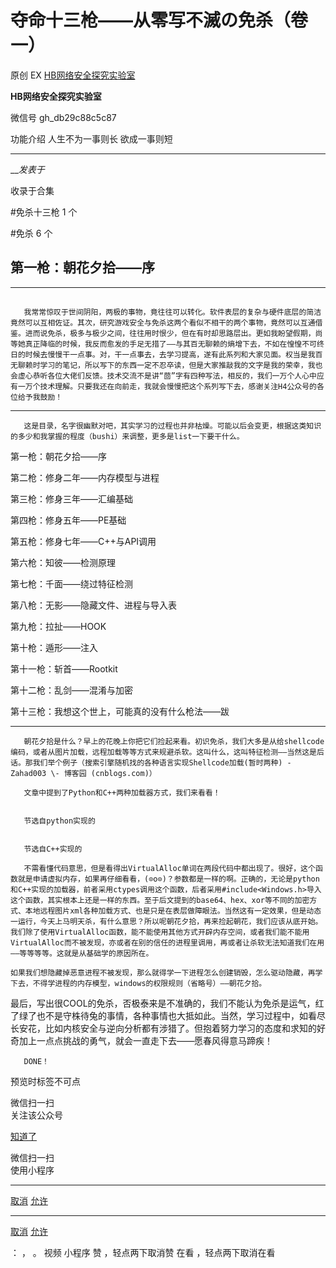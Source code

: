 #  夺命十三枪——从零写不滅の免杀（卷一）

原创 EX  [ HB网络安全探究实验室 ](javascript:void\(0\);)

**HB网络安全探究实验室** ![]()

微信号 gh_db29c88c5c87

功能介绍 人生不为一事则长 欲成一事则短

____

___发表于_

收录于合集

#免杀十三枪 1 个

#免杀 6 个

## 第一枪：朝花夕拾——序

* * *

##

       我常常惊叹于世间阴阳，两极的事物，竟往往可以转化。软件表层的复杂与硬件底层的简洁竟然可以互相佐证。其次，研究游戏安全与免杀这两个看似不相干的两个事物，竟然可以互通借鉴。进而说免杀，极多与极少之间，往往用时恨少，但在有时却思路层出。更如我盼望假期，尚等她真正降临的时候，我反而愈发的手足无措了——与其百无聊赖的熵增下去，不如在惶惶不可终日的时候去慢慢干一点事。对，干一点事去，去学习提高，遂有此系列和大家见面。权当是我百无聊赖时学习的笔记，所以写下的东西一定不忍卒读，但是大家推敲我的文字是我的荣幸，我也会虚心恭听各位大佬们反馈。技术交流不是讲“茴”字有四种写法，相反的，我们一万个人心中应有一万个技术理解。只要我还在向前走，我就会慢慢把这个系列写下去，感谢关注H4公众号的各位给予我鼓励！



* * *

       这是目录，名字很幽默对吧，其实学习的过程也并非枯燥。可能以后会变更，根据这类知识的多少和我掌握的程度（bushi）来调整，更多是list一下要干什么。



第一枪：朝花夕拾——序

第二枪：修身二年——内存模型与进程

第三枪：修身三年——汇编基础

第四枪：修身五年——PE基础

第五枪：修身七年——C++与API调用

第六枪：知彼——检测原理

第七枪：千面——绕过特征检测

第八枪：无影——隐藏文件、进程与导入表

第九枪：拉扯——HOOK

第十枪：遁形——注入

第十一枪：斩首——Rootkit

第十二枪：乱剑——混淆与加密

第十三枪：我想这个世上，可能真的没有什么枪法——跋  



  

* * *

       朝花夕拾是什么？早上的花晚上你把它们捡起来看。初识免杀，我们大多是从给shellcode编码，或者从图片加载，远程加载等等方式来规避杀软。这叫什么，这叫特征检测——当然这是后话。那我们举个例子（搜索引擎随机找的各种语言实现Shellcode加载(暂时两种) - Zahad003 \- 博客园 (cnblogs.com)）

       文章中提到了Python和C++两种加载器方式，我们来看看！

![]()

       节选自python实现的

![]()

       节选自C++实现的

       不需看懂代码意思，但是看得出VirtualAlloc单词在两段代码中都出现了。很好，这个函数就是申请虚拟内存，如果再仔细看看，(⊙o⊙)？参数都是一样的啊。正确的，无论是python和C++实现的加载器，前者采用ctypes调用这个函数，后者采用#include<Windows.h>导入这个函数，其实根本上还是一样的东西。至于后文提到的base64、hex、xor等不同的加密方式、本地远程图片xml各种加载方式、也是只是在表层做障眼法。当然这有一定效果，但是动态一运行，今天上马明天杀，有什么意思？所以呢朝花夕拾，再来捡起朝花，我们应该从底开始。我们除了使用VirtualAlloc函数，能不能使用其他方式开辟内存空间，或者我们能不能用VirtualAlloc而不被发现，亦或者在别的信任的进程里调用，再或者让杀软无法知道我们在用——等等等等。这就是从基础学的原因所在。

    如果我们想隐藏掉恶意进程不被发现，那么就得学一下进程怎么创建销毁，怎么驱动隐藏，再学下去，不得学进程的内存模型，windows的权限规则（省略号）——朝花夕拾。

最后，写出很COOL的免杀，否极泰来是不准确的，我们不能认为免杀是运气，红了绿了也不是守株待兔的事情，各种事情也大抵如此。当然，学习过程中，如看尽长安花，比如内核安全与逆向分析都有涉猎了。但抱着努力学习的态度和求知的好奇加上一点点挑战的勇气，就会一直走下去——愿春风得意马蹄疾！

       DONE！

  

预览时标签不可点

微信扫一扫  
关注该公众号

[知道了](javascript:;)

微信扫一扫  
使用小程序

****

[取消](javascript:void\(0\);) [允许](javascript:void\(0\);)

****

[取消](javascript:void\(0\);) [允许](javascript:void\(0\);)

： ， 。   视频 小程序 赞 ，轻点两下取消赞 在看 ，轻点两下取消在看

